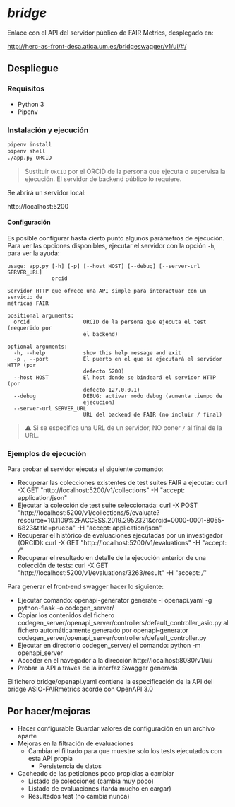 # *bridge*

Enlace con el API del servidor público de FAIR Metrics, desplegado en:

http://herc-as-front-desa.atica.um.es/bridgeswagger/v1/ui/#/

## Despliegue

### Requisitos

- Python 3
- Pipenv

### Instalación y ejecución

``` bash
pipenv install
pipenv shell
./app.py ORCID
```

> Sustituir `ORCID` por el ORCID de la persona que ejecuta o supervisa la ejecución. El servidor de backend público
> lo requiere.

Se abrirá un servidor local:

http://localhost:5200

#### Configuración

Es posible configurar hasta cierto punto algunos parámetros de ejecución. Para ver las opciones disponibles, ejecutar el
servidor con la opción `-h`, para ver la ayuda:

```
usage: app.py [-h] [-p] [--host HOST] [--debug] [--server-url SERVER_URL]
              orcid

Servidor HTTP que ofrece una API simple para interactuar con un servicio de
métricas FAIR

positional arguments:
  orcid                 ORCID de la persona que ejecuta el test (requerido por
                        el backend)

optional arguments:
  -h, --help            show this help message and exit
  -p , --port           El puerto en el que se ejecutará el servidor HTTP (por
                        defecto 5200)
  --host HOST           El host donde se bindeará el servidor HTTP (por
                        defecto 127.0.0.1)
  --debug               DEBUG: activar modo debug (aumenta tiempo de
                        ejecución)
  --server-url SERVER_URL
                        URL del backend de FAIR (no incluir / final)
```

> :warning: Si se especifica una URL de un servidor, NO poner `/` al final de la URL.

### Ejemplos de ejecución

Para probar el servidor ejecuta el siguiente comando:
- Recuperar las colecciones existentes de test suites FAIR a ejecutar:
	curl -X GET "http://localhost:5200/v1/collections" -H "accept: application/json"
- Ejecutar la colección de test suite seleccionada:
	curl -X POST "http://localhost:5200/v1/collections/5/evaluate?resource=10.1109%2FACCESS.2019.2952321&orcid=0000-0001-8055-6823&title=prueba" -H "accept: application/json"
- Recuperar el histórico de evaluaciones ejecutadas por un investigador (ORCID):
	curl -X GET "http://localhost:5200/v1/evaluations" -H "accept: */*"
- Recuperar el resultado en detalle de la ejecución anterior de una colección de tests:
	curl -X GET "http://localhost:5200/v1/evaluations/3263/result" -H "accept: */*"
	

Para generar el front-end swagger hacer lo siguiente:
- Ejecutar comando: openapi-generator generate -i openapi.yaml -g python-flask -o codegen_server/
- Copiar los contenidos del fichero codegen_server/openapi_server/controllers/default_controller_asio.py al fichero automáticamente generado por openapi-generator codegen_server/openapi_server/controllers/default_controller.py
- Ejecutar en directorio codegen_server/ el comando: python -m openapi_server
- Acceder en el navegador a la dirección http://localhost:8080/v1/ui/
- Probar la API a través de la interfaz Swagger generada

El fichero bridge/openapi.yaml contiene la especificación de la API del bridge ASIO-FAIRmetrics acorde con OpenAPI 3.0


## Por hacer/mejoras

- Hacer configurable
  Guardar valores de configuración en un archivo aparte
- Mejoras en la filtración de evaluaciones
  - Cambiar el filtrado para que muestre solo los tests ejecutados con esta API
    propia
    - Persistencia de datos
- Cacheado de las peticiones poco propicias a cambiar
  - Listado de colecciones (cambia muy poco)
  - Listado de evaluaciones (tarda mucho en cargar)
  - Resultados test (no cambia nunca)
